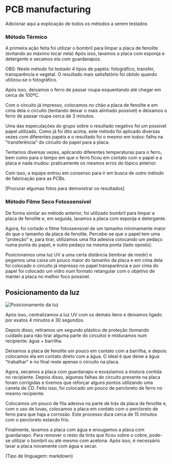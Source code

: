 # PCB manufacturing

Adicionar aqui a explicação de todos os métodos a serem testados

### Método Térmico

A primeira ação feita foi utilizar o bombril para limpar a placa de fenolite (evitando ao máximo tocar nela) Após isso, lavamos a placa com esponja e detergente e secamos ela com guardanapos.

OBS: Neste método foi testado 4 tipos de papéis: fotográfico, transfer, transparência e vegetal. O resultado mais satisfatório foi obtido quando utilizou-se o fotográfico.

Após isso, deixamos o ferro de passar roupa esquentando até chegar em cerca de 100ºC.

Com o circuito já impresso, colocamos no chão a placa de fenolite e em cima dela o circuito (tentando deixar o mais alinhado possível) e deixamos o ferro de passar roupa cerca de 3 minutos.

Uma das especulações do grupo sobre o resultado negativo foi um possível papel utilizado. Como já foi dito acima, este método foi aplicado diversas vezes com diferentes papéis e o resultado foi o mesmo em todos: falha na "transferência" do circuito do papel para a placa.

Tentamos diversas vezes, aplicando diferentes temperaturas para o ferro, bem como para o tempo em que o ferro ficou em contato com o papel e a placa e nada mudou: praticamente os mesmos erros do tópico anterior.

Com isso, a equipe entrou em consenso para ir em busca de outro método de fabricação para as PCBs.

[Procurar algumas fotos para demonstrar os resultados]


### Método Filme Seco Fotossensível

De forma similar ao método anterior, foi utilizado bombril para limpar a placa de fenolite e, em seguida, lavamos a placa com esponja e detergente.

Agora, foi cortado o filme fotossensível de um tamanho minimamente maior do que o tamanho da placa de fenolite. Percebe-se que o papel tem uma "proteção" e, para tirar, utilizamos uma fita adesiva colocando um pedaço numa ponta do papel, e outro pedaço na mesma ponta (lado oposto).

Posicionamos uma luz UV a uma certa distância (lembrar de medir) e pegamos uma caixa um pouco maior do tamanho da placa e em cima dela foi colocado o circuito já impresso no papel transparência e por cima do papel foi colocado um vidro num formato retangular com o objetivo de manter a placa no melhor foco possível.


## Posicionamento da luz

![Posicionamento da luz](resources/Posicionamento.png)

Após isso, centralizamos a luz UV com os demais itens e deixamos ligado por exatos 4 minutos e 30 segundos.

Depois disso, retiramos um segundo plástico de proteção (tomando cuidado para não tirar alguma parte do circuito) e misturamos num recipiente: água + barrilha.

Deixamos a placa de fenolite um pouco em contato com a barrilha, e depois colocamos ela em contato direto com a água. O ideal é que deixe a água "trabalhar" e no final reste apenas o circuito na placa.

Agora, secamos a placa com guardanapo e esvaziamos a mistura contida no recipiente. Depois disso, algumas falhas do circuito presente na placa foram corrigidas e tivemos que reforçar alguns pontos utilizando uma caneta de CD. Feito isso, foi colocado um pouco de percloreto de ferro no mesmo recipiente.

Colocamos um pouco de fita adesiva na parte de trás da placa de fenolite e, com o uso de luvas, colocamos a placa em contato com o percloreto de ferro para que haja a corrosão. Este processo dura cerca de 15 minutos com o percloreto estando frio.

Finalmente, lavamos a placa com água e enxugamos a placa com guardanapo. Para remover o resto da tinta que ficou sobre o cobre, pode-se utilizar o bombril ou até mesmo com acetona. Após isso, é necessário lavar a placa novamente com água e secar.


(Tipo de linguagem: markdown)

